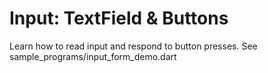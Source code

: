 # Input: TextField & Buttons

Learn how to read input and respond to button presses.
See sample_programs/input_form_demo.dart
